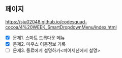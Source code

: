 ## 페이지 
https://sju02048.github.io/codesquad-cocoa/4%20WEEK_SmartDropdownMenu/index.html


- [x]  문제1. 스마트 드롭다운 메뉴
- [x] 문제2. 마우스 이동정보 기록
- [ ] 문제3. 동료에게 설명하기<피어세션에서 설명>
